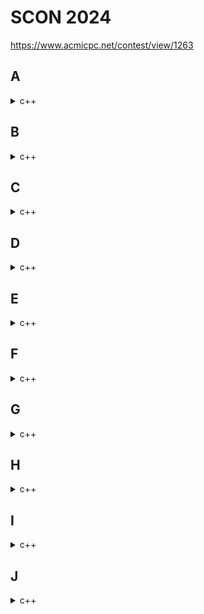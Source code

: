# SCON 2024
https://www.acmicpc.net/contest/view/1263

## A

<details>
<summary>c++</summary>

```cpp
#include <bits/stdc++.h>
using namespace std;
int N, M;

int main() {
	ios_base::sync_with_stdio(0);
	cin.tie(0);
	cin >> N >> M;
	int ans = 0, tot = 0;
	while (N--) {
		int a;
		cin >> a;
		tot = max(tot + a, 0);
		if (tot >= M) ++ans;
	}
	cout << ans;
}
```
</details>

## B
<details>
<summary>c++</summary>

```cpp
#include <bits/stdc++.h>
using namespace std;
int N;

bool checkAlpha(const string& s) {
	int a = 0, b = 0, n = 0;
	for (char c : s) {
		if ('a' <= c && c <= 'z') ++a;
		if ('A' <= c && c <= 'Z') ++b;
		if ('0' <= c && c <= '9') ++n;
	}
	return n != s.length() && a >= b;
}

int main() {
	ios_base::sync_with_stdio(0);
	cin.tie(0);
	cin >> N;
	while (N--) {
		string s;
		cin >> s;
		if (s.length() <= 10 && checkAlpha(s)) {
			cout << s;
			break;
		}
	}
}
```
</details>

## C
<details>
<summary>c++</summary>

```cpp
#include <bits/stdc++.h>
using namespace std;
int N, A[22], B[22];
int aa = 0, bb = 0;

// A가 크면 1, B가 크면 -1, 같으면 0
int comp() {
	if (aa > bb) return 1;
	if (aa < bb) return -1;

	for (int i = 0; i < aa; i++) {
		if (A[i] > B[i]) return 1;
		if (A[i] < B[i]) return -1;
	}
	return 0;
}

void print(int arr[], int size) {
	for (int i = 0; i < size; i++) cout << arr[i];
}

int main() {
	ios_base::sync_with_stdio(0);
	cin.tie(0);
	int num;
	cin >> N;
	for (int i = 1; i <= N; i++) {
		cin >> num;
		if (num >= 10) {
			A[aa] = num / 10;
			num %= 10;
			++aa;
		}
		A[aa] = num;
		++aa;
	}
	for (int i = 1; i <= N; i++) {
		cin >> num;
		if (num >= 10) {
			B[bb] = num / 10;
			num %= 10;
			++bb;
		}p
		B[bb] = num;
		++bb;
	}
	if (comp() == 1) {
		print(B, bb);
	} else {
		print(A, aa);
	}
}
```
</details>

## D
<details>
<summary>c++</summary>

```cpp
#include <bits/stdc++.h>
using namespace std;
int T, N, S, E;

int solve() {
	cin >> N >> S >> E;
	if (min(S, E) == 1 && max(S, E) == N) return 0;
	if (S == 1 || S == N || abs(S - E) == 1) return 1;
	return 2;
}
int main() {
	ios_base::sync_with_stdio(0);
	cin.tie(0);
	cin >> T;
	while (T--) cout << solve() << '\n';
}
```
</details>

## E
<details>
<summary>c++</summary>

```cpp
```
</details>

## F
<details>
<summary>c++</summary>

```cpp
#include <bits/stdc++.h>
using namespace std;

int main() {
	int N;
	cin >> N;
	vector<int> A, B;

	while (N >= 3) {
		B.push_back(N);
		A.push_back(N - 1);
		A.push_back(N - 2);
		N -= 3;
	}
	if (N == 2) {
		A.push_back(1);
		B.push_back(2);
	}
	cout << A.size() << '\n';
	for (int a : A) cout << a << ' ';
	cout << '\n';
	cout << B.size() << '\n';
	for (int b : B) cout << b << ' ';
	cout << '\n';
}
```
</details>

## G
<details>
<summary>c++</summary>

```cpp
```
</details>

## H
<details>
<summary>c++</summary>

```cpp
```
</details>

## I
<details>
<summary>c++</summary>

```cpp
```
</details>

## J
<details>
<summary>c++</summary>

```cpp
```
</details>